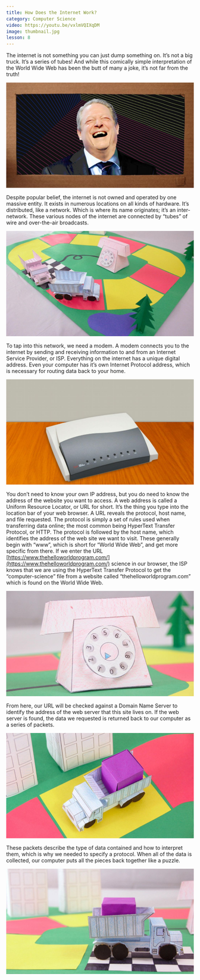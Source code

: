 ```yaml
---
title: How Does the Internet Work?
category: Computer Science
video: https://youtu.be/vxlmVQIXqDM
image: thumbnail.jpg
lesson: 8
---
```


The internet is not something you can just dump something on. It’s not a big truck. It’s a series of tubes! And while this comically simple interpretation of the World Wide Web has been the butt of many a joke, it’s not far from the truth!

![al gore rhythm](./image--078.jpg)

Despite popular belief, the internet is not owned and operated by one massive entity. It exists in numerous locations on all kinds of hardware. It’s distributed, like a network. Which is where its name originates; it’s an inter-network. These various nodes of the internet are connected by “tubes” of wire and over-the-air broadcasts.

![tubes and trucks](./image--079.jpg)

To tap into this network, we need a modem. A modem connects you to the internet by sending and receiving information to and from an Internet Service Provider, or ISP. Everything on the internet has a unique digital address. Even your computer has it’s own Internet Protocol address, which is necessary for routing data back to your home.

![modem](./image--080.jpg)

You don’t need to know your own IP address, but you do need to know the address of the website you want to access. A web address is called a Uniform Resource Locator, or URL for short. It’s the thing you type into the location bar of your web browser. A URL reveals the protocol, host name, and file requested. The protocol is simply a set of rules used when transferring data online; the most common being HyperText Transfer Protocol, or HTTP. The protocol is followed by the host name, which identifies the address of the web site we want to visit. These generally begin with “www”, which is short for “World Wide Web”, and get more specific from there. If we enter the URL [https://www.thehelloworldprogram.com/](https://www.thehelloworldprogram.com/) science in our browser, the ISP knows that we are using the HyperText Transfer Protocol to get the “computer-science” file from a website called “thehelloworldprogram.com” which is found on the World Wide Web.

![dialup](./image--081.jpg)

From here, our URL will be checked against a Domain Name Server to identify the address of the web server that this site lives on. If the web server is found, the data we requested is returned back to our computer as a series of packets.

![packets](./image--082.jpg)

These packets describe the type of data contained and how to interpret them, which is why we needed to specify a protocol. When all of the data is collected, our computer puts all the pieces back together like a puzzle.

![delivery](./image--083.jpg)

